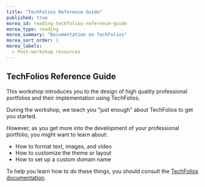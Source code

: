 ```yaml
---
title: "TechFolios Reference Guide"
published: true
morea_id: reading-techfolios-reference-guide
morea_type: reading
morea_summary: "Documentation on TechFolios"
morea_sort_order: 1
morea_labels:
  - Post-workshop resources
---
```


## TechFolios Reference Guide

This workshop introduces you to the design of high quality professional portfolios and their implementation using TechFolios. 

During the workshop, we teach you "just enough" about TechFolios to get you started.

However, as you get more into the development of your professional portfolio, you might want to learn about:

* How to format text, images, and video
* How to customize the theme or layout
* How to set up a custom domain name

To help you learn how to do these things, you should consult the [TechFolios documentation](https://techfolios.github.io/). 
